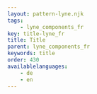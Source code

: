 ```yaml
---
layout: pattern-lyne.njk
tags: 
    - lyne_components_fr
key: title-lyne_fr
title: Title
parent: lyne_components_fr
keywords: title
order: 430
availablelanguages: 
    - de
    - en
---
```

